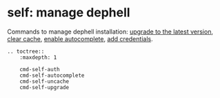 # **self**: manage dephell

Commands to manage dephell installation: [upgrade to the latest version](cmd-self-upgrade), [clear cache](cmd-self-uncache), [enable autocomplete](cmd-self-autocomplete), [add credentials](cmd-self-auth).

```eval_rst
.. toctree::
    :maxdepth: 1

    cmd-self-auth
    cmd-self-autocomplete
    cmd-self-uncache
    cmd-self-upgrade
```
